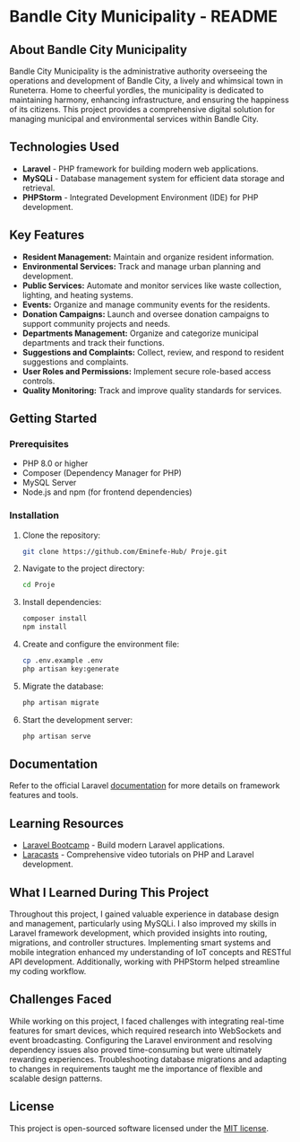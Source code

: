 # Bandle City Municipality - README

## About Bandle City Municipality

Bandle City Municipality is the administrative authority overseeing the operations and development of Bandle City, a lively and whimsical town in Runeterra. Home to cheerful yordles, the municipality is dedicated to maintaining harmony, enhancing infrastructure, and ensuring the happiness of its citizens. This project provides a comprehensive digital solution for managing municipal and environmental services within Bandle City.

## Technologies Used

- **Laravel** - PHP framework for building modern web applications.
- **MySQLi** - Database management system for efficient data storage and retrieval.
- **PHPStorm** - Integrated Development Environment (IDE) for PHP development.

## Key Features

- **Resident Management:** Maintain and organize resident information.
- **Environmental Services:** Track and manage urban planning and development.
- **Public Services:** Automate and monitor services like waste collection, lighting, and heating systems.
- **Events:** Organize and manage community events for the residents.
- **Donation Campaigns:** Launch and oversee donation campaigns to support community projects and needs.
- **Departments Management:** Organize and categorize municipal departments and track their functions.
- **Suggestions and Complaints:** Collect, review, and respond to resident suggestions and complaints.
- **User Roles and Permissions:** Implement secure role-based access controls.
- **Quality Monitoring:** Track and improve quality standards for services.

## Getting Started

### Prerequisites

- PHP 8.0 or higher
- Composer (Dependency Manager for PHP)
- MySQL Server
- Node.js and npm (for frontend dependencies)

### Installation

1. Clone the repository:
   ```bash
   git clone https://github.com/Eminefe-Hub/ Proje.git
   ```
2. Navigate to the project directory:
   ```bash
   cd Proje
   ```
3. Install dependencies:
   ```bash
   composer install
   npm install
   ```
4. Create and configure the environment file:
   ```bash
   cp .env.example .env
   php artisan key:generate
   ```
5. Migrate the database:
   ```bash
   php artisan migrate
   ```
6. Start the development server:
   ```bash
   php artisan serve
   ```

## Documentation

Refer to the official Laravel [documentation](https://laravel.com/docs) for more details on framework features and tools.

## Learning Resources

- [Laravel Bootcamp](https://bootcamp.laravel.com) - Build modern Laravel applications.
- [Laracasts](https://laracasts.com) - Comprehensive video tutorials on PHP and Laravel development.

## What I Learned During This Project

Throughout this project, I gained valuable experience in database design and management, particularly using MySQLi. I also improved my skills in Laravel framework development, which provided insights into routing, migrations, and controller structures. Implementing smart systems and mobile integration enhanced my understanding of IoT concepts and RESTful API development. Additionally, working with PHPStorm helped streamline my coding workflow.

## Challenges Faced

While working on this project, I faced challenges with integrating real-time features for smart devices, which required research into WebSockets and event broadcasting. Configuring the Laravel environment and resolving dependency issues also proved time-consuming but were ultimately rewarding experiences. Troubleshooting database migrations and adapting to changes in requirements taught me the importance of flexible and scalable design patterns.


## License

This project is open-sourced software licensed under the [MIT license](https://opensource.org/licenses/MIT).

